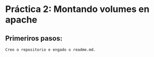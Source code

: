 # Práctica 2: Montando volumes en apache

## Primeriros pasos:
    Creo o repositorio e engado o readme.md.